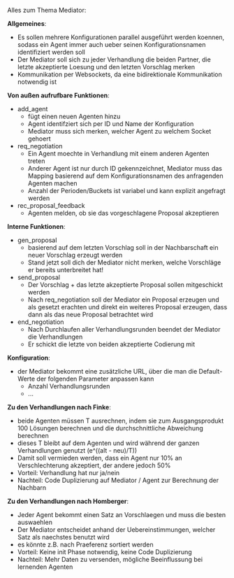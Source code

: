 Alles zum Thema Mediator:

**Allgemeines**:
- Es sollen mehrere Konfigurationen parallel ausgeführt werden koennen, sodass ein Agent immer auch ueber seinen Konfigurationsnamen identifiziert werden soll
- Der Mediator soll sich zu jeder Verhandlung die beiden Partner, die letzte akzeptierte Loesung und den letzten Vorschlag merken
- Kommunikation per Websockets, da eine bidirektionale Kommunikation notwendig ist

**Von außen aufrufbare Funktionen**:
- add_agent
    - fügt einen neuen Agenten hinzu
    - Agent identifziert sich per ID und Name der Konfiguration
    - Mediator muss sich merken, welcher Agent zu welchem Socket gehoert
- req_negotiation
    - Ein Agent moechte in Verhandlung mit einem anderen Agenten treten
    - Anderer Agent ist nur durch ID gekennzeichnet, Mediator muss das Mapping basierend auf dem Konfigurationsnamen des anfragenden Agenten machen
    - Anzahl der Perioden/Buckets ist variabel und kann explizit angefragt werden
- rec_proposal_feedback
    - Agenten melden, ob sie das vorgeschlagene Proposal akzeptieren

**Interne Funktionen**:
- gen_proposal
    - basierend auf dem letzten Vorschlag soll in der Nachbarschaft ein neuer Vorschlag erzeugt werden
    - Stand jetzt soll dich der Mediator nicht merken, welche Vorschläge er bereits unterbreitet hat!
- send_proposal
    - Der Vorschlag + das letzte akzeptierte Proposal sollen mitgeschickt werden
    - Nach req_negotiation soll der Mediator ein Proposal erzeugen und als gesetzt erachten und direkt ein weiteres Proposal erzeugen, dass dann als das neue Proposal betrachtet wird
- end_negotiation
    - Nach Durchlaufen aller Verhandlungsrunden beendet der Mediator die Verhandlungen
    - Er schickt die letzte von beiden akzeptierte Codierung mit

**Konfiguration**:
- der Mediator bekommt eine zusätzliche URL, über die man die Default-Werte der folgenden Parameter anpassen kann
    - Anzahl Verhandlungsrunden
    - ...

**Zu den Verhandlungen nach Finke**:
- beide Agenten müssen T ausrechnen, indem sie zum Ausgangsprodukt 100 Lösungen berechnen und die durchschnittliche Abweichung berechnen
- dieses T bleibt auf dem Agenten und wird während der ganzen Verhandlungen genutzt (e^((alt - neu)/T))
- Damit soll vermieden werden, dass ein Agent nur 10% an Verschlechterung akzeptiert, der andere jedoch 50%
- Vorteil: Verhandlung hat nur ja/nein
- Nachteil: Code Duplizierung auf Mediator / Agent zur Berechnung der Nachbarn

**Zu den Verhandlungen nach Homberger**:
- Jeder Agent bekommt einen Satz an Vorschlaegen und muss die besten auswaehlen
- Der Mediator entscheidet anhand der Uebereinstimmungen, welcher Satz als naechstes benutzt wird
- es könnte z.B. nach Praeferenz sortiert werden
- Vorteil: Keine init Phase notwendig, keine Code Duplizierung
- Nachteil: Mehr Daten zu versenden, mögliche Beeinflussung bei lernenden Agenten

